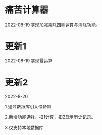 # 痛苦计算器
2022-08-19 
实现加减乘除四则运算与清除功能。

# 更新1
2022-08-19 
实现幂运算

# 更新2
2022-8-20

1.通过数据库引入设备锁

2.新增功能选择，扣1计算，扣2显示历史记录。

3.仅支持本地数据库